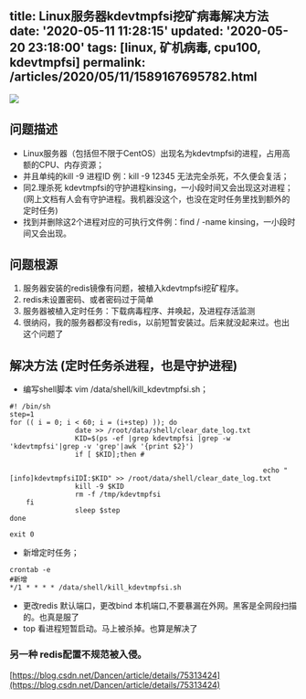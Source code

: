 title: Linux服务器kdevtmpfsi挖矿病毒解决方法
date: '2020-05-11 11:28:15'
updated: '2020-05-20 23:18:00'
tags: [linux, 矿机病毒, cpu100, kdevtmpfsi]
permalink: /articles/2020/05/11/1589167695782.html
---
![](https://img.hacpai.com/bing/20200514.jpg?imageView2/1/w/960/h/540/interlace/1/q/100) 

## 问题描述
* Linux服务器（包括但不限于CentOS）出现名为kdevtmpfsi的进程，占用高额的CPU、内存资源；
* 并且单纯的kill -9 进程ID 例：kill -9 12345 无法完全杀死，不久便会复活；
* 同2.理杀死 kdevtmpfsi的守护进程kinsing，一小段时间又会出现这对进程；(网上文档有人会有守护进程。我机器没这个，也没在定时任务里找到额外的定时任务)
* 找到并删除这2个进程对应的可执行文件例：find / -name kinsing，一小段时间又会出现。

## 问题根源
1. 服务器安装的redis镜像有问题，被植入kdevtmpfsi挖矿程序。
2. redis未设置密码、或者密码过于简单
3. 服务器被植入定时任务：下载病毒程序、并唤起，及进程存活监测
4. 很纳闷，我的服务器都没有redis，以前短暂安装过。后来就没起来过。也出这个问题了

## 解决方法 (定时任务杀进程，也是守护进程)
* 编写shell脚本 vim /data/shell/kill_kdevtmpfsi.sh；
```
#! /bin/sh
step=1
for (( i = 0; i < 60; i = (i+step) )); do
                date >> /root/data/shell/clear_date_log.txt
                KID=$(ps -ef |grep kdevtmpfsi |grep -w 'kdevtmpfsi'|grep -v 'grep'|awk '{print $2}')
                if [ $KID];then #

                                                              echo "[info]kdevtmpfsiIDΪ:$KID" >> /root/data/shell/clear_date_log.txt
                kill -9 $KID
                rm -f /tmp/kdevtmpfsi
    fi
                sleep $step
done

exit 0
```

* 新增定时任务；  
```
crontab -e 
#新增
*/1 * * * * /data/shell/kill_kdevtmpfsi.sh
```
* 更改redis 默认端口，更改bind 本机端口,不要暴漏在外网。黑客是全网段扫描的。也真是服了
* top 看进程短暂启动。马上被杀掉。也算是解决了

### 另一种 redis配置不规范被入侵。
[https://blog.csdn.net/Dancen/article/details/75313424](https://blog.csdn.net/Dancen/article/details/75313424)


